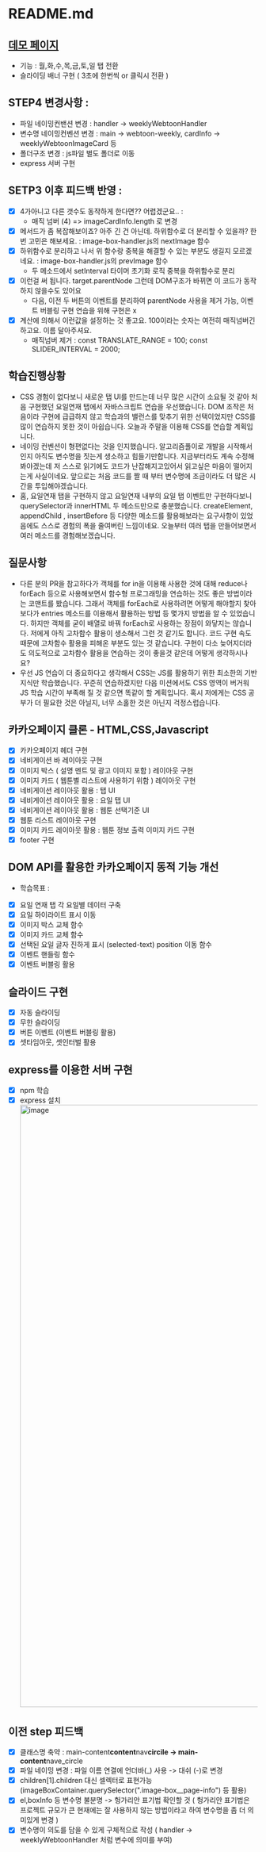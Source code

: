 # README.md

## [데모 페이지](https://youryu0212.github.io/clone-kakaopage/)

- 기능 : 월,화,수,목,금,토,일 탭 전환
- 슬라이딩 배너 구현 ( 3초에 한번씩 or 클릭시 전환 )

## STEP4 변경사항 :

- 파일 네이밍컨밴션 변경 : handler -> weeklyWebtoonHandler
- 변수명 네이밍컨벤션 변경 : main -> webtoon-weekly, cardInfo -> weeklyWebtoonImageCard 등
- 폴더구조 변경 : js파일 별도 폴더로 이동
- express 서버 구현

## SETP3 이후 피드백 반영 :

- [x] 4가아니고 다른 갯수도 동작하게 한다면?? 어렵겠군요.. :
  - 매직 넘버 (4) => imageCardInfo.length 로 변경
- [x] 메서드가 좀 복잡해보이죠? 아주 긴 건 아닌데. 하위함수로 더 분리할 수 있을까? 한번 고민은 해보세요. : image-box-handler.js의 nextImage 함수
- [x] 하위함수로 분리하고 나서 위 함수랑 중복을 해결할 수 있는 부분도 생길지 모르겠네요. : image-box-handler.js의 prevImage 함수
  - 두 메소드에서 setInterval 타이머 초기화 로직 중복을 하위함수로 분리
- [x] 이런걸 써 됩니다. target.parentNode 그런데 DOM구조가 바뀌면 이 코드가 동작하지 않을수도 있어요
  - 다음, 이전 두 버튼의 이벤트를 분리하여 parentNode 사용을 제거 가능, 이벤트 버블링 구현 연습을 위해 구현은 x
- [x] 계산에 의해서 이런값을 설정하는 것 좋고요. 100이라는 숫자는 여전히 매직넘버긴하고요. 이름 달아주셔요.
  - 매직넘버 제거 : const TRANSLATE_RANGE = 100; const SLIDER_INTERVAL = 2000;

## 학습진행상황

- CSS 경험이 없다보니 새로운 탭 UI를 만드는데 너무 많은 시간이 소요될 것 같아 처음 구현했던 요일연재 탭에서 자바스크립트 연습을 우선했습니다. DOM 조작은 처음이라 구현에 급급하지 않고 학습과의 밸런스를 맞추기 위한 선택이었지만 CSS를 많이 연습하지 못한 것이 아쉽습니다. 오늘과 주말을 이용해 CSS를 연습할 계획입니다.
- 네이밍 컨벤션이 형편없다는 것을 인지했습니다. 알고리즘풀이로 개발을 시작해서인지 아직도 변수명을 짓는게 생소하고 힘들기만합니다. 지금부터라도 계속 수정해봐야겠는데 저 스스로 읽기에도 코드가 난잡해지고있어서 읽고싶은 마음이 떨어지는게 사실이네요. 앞으로는 처음 코드를 짤 때 부터 변수명에 조금이라도 더 많은 시간을 투입해야겠습니다.
- 홈, 요일연재 탭을 구현하지 않고 요일연재 내부의 요일 탭 이벤트만 구현하다보니 querySelector과 innerHTML 두 메소드만으로 충분했습니다. createElement, appendChild , insertBefore 등 다양한 메소드를 활용해보라는 요구사항이 있었음에도 스스로 경험의 폭을 줄여버린 느낌이네요. 오늘부터 여러 탭을 만들어보면서 여러 메소드를 경험해보겠습니다.

## 질문사항

- 다른 분의 PR을 참고하다가 객체를 for in을 이용해 사용한 것에 대해 reduce나 forEach 등으로 사용해보면서 함수형 프로그래밍을 연습하는 것도 좋은 방법이라는 코맨트를 봤습니다. 그래서 객체를 forEach로 사용하려면 어떻게 해야할지 찾아보다가 entries 메소드를 이용해서 활용하는 방법 등 몇가지 방법을 알 수 있었습니다. 하지만 객체를 굳이 배열로 바꿔 forEach로 사용하는 장점이 와닿지는 않습니다. 저에게 아직 고차함수 활용이 생소해서 그런 것 같기도 합니다. 코드 구현 속도 때문에 고차함수 활용을 피해온 부분도 있는 것 같습니다. 구현이 다소 늦어지더라도 의도적으로 고차함수 활용을 연습하는 것이 좋을것 같은데 어떻게 생각하시나요?
- 우선 JS 연습이 더 중요하다고 생각해서 CSS는 JS를 활용하기 위한 최소한의 기반지식만 학습했습니다. 꾸준히 연습하겠지만 다음 미션에서도 CSS 영역이 버거워 JS 학습 시간이 부족해 질 것 같으면 똑같이 할 계획입니다. 혹시 저에게는 CSS 공부가 더 필요한 것은 아닐지, 너무 소홀한 것은 아닌지 걱정스럽습니다.

## 카카오페이지 클론 - HTML,CSS,Javascript

- [x] 카카오페이지 헤더 구현
- [x] 네비게이션 바 레이아웃 구현
- [x] 이미지 박스 ( 설명 멘트 및 광고 이미지 포함 ) 레이아웃 구현
- [x] 이미지 카드 ( 웹툰별 리스트에 사용하기 위함 ) 레이아웃 구현
- [x] 네비게이션 레이아웃 활용 : 탭 UI
- [x] 네비게이션 레이아웃 활용 : 요일 탭 UI
- [x] 네비게이션 레이아웃 활용 : 웹툰 선택기준 UI
- [x] 웹툰 리스트 레이아웃 구현
- [x] 이미지 카드 레이아웃 활용 : 웹툰 정보 출력 이미지 카드 구현
- [x] footer 구현

## DOM API를 활용한 카카오페이지 동적 기능 개선

- 학습목표 :
- [x] 요일 연재 탭 각 요일별 데이터 구축
- [x] 요일 하이라이트 표시 이동
- [x] 이미지 박스 교체 함수
- [x] 이미지 카드 교체 함수
- [x] 선택된 요일 글자 진하게 표시 (selected-text) position 이동 함수
- [x] 이벤트 핸들링 함수
- [x] 이벤트 버블링 활용

## 슬라이드 구현

- [x] 자동 슬라이딩
- [x] 무한 슬라이딩
- [x] 버튼 이벤트 (이벤트 버블링 활용)
- [x] 셋타임아웃, 셋인터벌 활용

## express를 이용한 서버 구현

- [x] npm 학습
- [x] express 설치
      <img width="1215" alt="image" src="https://user-images.githubusercontent.com/87521172/155580109-38a6461d-17f7-46cb-b4df-bf56ac4a7b21.png">

## 이전 step 피드백

- [x] 클래스명 축약 : main-content**content**nav**circile -> main-content**nave_circle
- [x] 파일 네이밍 변경 : 파일 이름 연결에 언더바(\_) 사용 -> 대쉬 (-)로 변경
- [x] children[1].children 대신 셀렉터로 표현가능 (imageBoxContainer.querySelector(".image-box\_\_page-info") 등 활용)
- [x] el,boxInfo 등 변수명 불분명 -> 헝가리안 표기법 확인할 것 ( 헝가리안 표기법은 프로젝트 규모가 큰 현재에는 잘 사용하지 않는 방법이라고 하여 변수명을 좀 더 의미있게 변경 )
- [x] 변수명이 의도를 담을 수 있게 구체적으로 작성 ( handler -> weeklyWebtoonHandler 처럼 변수에 의미를 부여)
